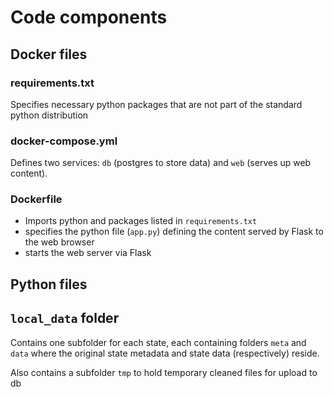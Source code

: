 # Code components

## Docker files

### requirements.txt
Specifies necessary python packages that are not part of the standard python distribution

### docker-compose.yml
Defines two services: `db` (postgres to store data) and `web` (serves up web content). 

### Dockerfile
- Imports python and packages listed in `requirements.txt`
- specifies the python file (`app.py`) defining the content served by Flask to the web browser
- starts the web server via Flask


## Python files

## `local_data` folder
Contains one subfolder for each state, each containing folders `meta` and `data` where the original state metadata and state data (respectively) reside.

Also contains a subfolder `tmp` to hold temporary cleaned files for upload to db

